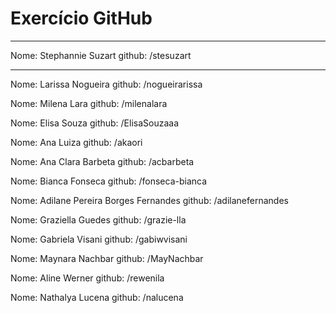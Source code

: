 # Exercício GitHub
-----
Nome: Stephannie Suzart
github: /stesuzart

-----
Nome: Larissa Nogueira
github: /nogueirarissa

Nome: Milena Lara
github: /milenalara

Nome: Elisa Souza
github: /ElisaSouzaaa

Nome: Ana Luiza
github: /akaori

Nome: Ana Clara Barbeta
github: /acbarbeta

Nome: Bianca Fonseca
github: /fonseca-bianca

Nome: Adilane Pereira Borges Fernandes
github: /adilanefernandes

Nome: Graziella Guedes
github: /grazie-lla


Nome: Gabriela Visani
github: /gabiwvisani

Nome: Maynara Nachbar
github: /MayNachbar

Nome: Aline Werner
github: /rewenila


Nome: Nathalya Lucena
github: /nalucena
